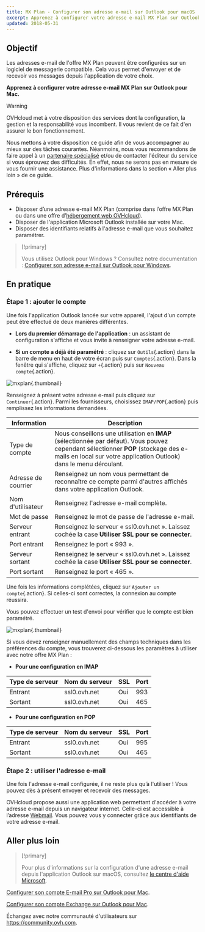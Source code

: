 ```yaml
---
title: MX Plan - Configurer son adresse e-mail sur Outlook pour macOS
excerpt: Apprenez à configurer votre adresse e-mail MX Plan sur Outlook pour macOS
updated: 2018-05-31
---
```


## Objectif

Les adresses e-mail de l'offre MX Plan peuvent être configurées sur un logiciel de messagerie compatible. Cela vous permet d'envoyer et de recevoir vos messages depuis l'application de votre choix.

**Apprenez à configurer votre adresse e-mail MX Plan sur Outlook pour Mac.**

> [!warning]
>
> OVHcloud met à votre disposition des services dont la configuration, la gestion et la responsabilité vous incombent. Il vous revient de ce fait d'en assurer le bon fonctionnement.
> 
> Nous mettons à votre disposition ce guide afin de vous accompagner au mieux sur des tâches courantes. Néanmoins, nous vous recommandons de faire appel à un [partenaire spécialisé](https://marketplace.ovhcloud.com/c/support-collaboration) et/ou de contacter l'éditeur du service si vous éprouvez des difficultés. En effet, nous ne serons pas en mesure de vous fournir une assistance. Plus d'informations dans la section « Aller plus loin » de ce guide.
> 

## Prérequis

- Disposer d’une adresse e-mail MX Plan (comprise dans l’offre MX Plan ou dans une offre d’[hébergement web OVHcloud](/links/web/hosting)).
- Disposer de l'application Microsoft Outlook installée sur votre Mac.
- Disposer des identifiants relatifs à l'adresse e-mail que vous souhaitez paramétrer.

> [!primary]
>
> Vous utilisez Outlook pour Windows ? Consultez notre documentation : [Configurer son adresse e-mail sur Outlook pour Windows](/pages/web_cloud/email_and_collaborative_solutions/mx_plan/how_to_configure_outlook_2016).
>

## En pratique

### Étape 1 : ajouter le compte

Une fois l'application Outlook lancée sur votre appareil, l'ajout d'un compte peut être effectué de deux manières différentes.

- **Lors du premier démarrage de l'application** : un assistant de configuration s'affiche et vous invite à renseigner votre adresse e-mail.

- **Si un compte a déjà été paramétré** : cliquez sur `Outils`{.action} dans la barre de menu en haut de votre écran puis sur `Comptes`{.action}. Dans la fenêtre qui s'affiche, cliquez sur `+`{.action} puis sur `Nouveau compte`{.action}.

![mxplan](images/configuration-outlook-2016-mac-step1.png){.thumbnail}

Renseignez à présent votre adresse e-mail puis cliquez sur `Continuer`{.action}. Parmi les fournisseurs, choisissez `IMAP/POP`{.action} puis remplissez les informations demandées.

|Information|Description|
|---|---|
|Type de compte|Nous conseillons une utilisation en **IMAP** (sélectionnée par défaut). Vous pouvez cependant sélectionner **POP** (stockage des e-mails en local sur votre application Outlook) dans le menu déroulant.|
|Adresse de courrier|Renseignez un nom vous permettant de reconnaître ce compte parmi d'autres affichés dans votre application Outlook.|
|Nom d'utilisateur|Renseignez l'adresse e-mail complète.|
|Mot de passe|Renseignez le mot de passe de l'adresse e-mail.|
|Serveur entrant|Renseignez le serveur « ssl0.ovh.net ». Laissez cochée la case **Utiliser SSL pour se connecter**.|
|Port entrant|Renseignez le port « 993 ».|
|Serveur sortant|Renseignez le serveur « ssl0.ovh.net ». Laissez cochée la case **Utiliser SSL pour se connecter**.|
|Port sortant|Renseignez le port « 465 ».|

Une fois les informations complétées, cliquez sur `Ajouter un compte`{.action}. Si celles-ci sont correctes, la connexion au compte réussira.

Vous pouvez effectuer un test d'envoi pour vérifier que le compte est bien paramétré.

![mxplan](images/configuration-outlook-2016-mac-step2.png){.thumbnail}

Si vous devez renseigner manuellement des champs techniques dans les préférences du compte, vous trouverez ci-dessous les paramètres à utiliser avec notre offre MX Plan :

- **Pour une configuration en IMAP**

|Type de serveur|Nom du serveur|SSL|Port|
|---|---|---|---|
|Entrant|ssl0.ovh.net|Oui|993|
|Sortant|ssl0.ovh.net|Oui|465|

- **Pour une configuration en POP**

|Type de serveur|Nom du serveur|SSL|Port|
|---|---|---|---|
|Entrant|ssl0.ovh.net|Oui|995|
|Sortant|ssl0.ovh.net|Oui|465|

### Étape 2 : utiliser l'adresse e-mail

Une fois l'adresse e-mail configurée, il ne reste plus qu’à l'utiliser ! Vous pouvez dès à présent envoyer et recevoir des messages.

OVHcloud propose aussi une application web permettant d'accéder à votre adresse e-mail depuis un navigateur internet. Celle-ci est accessible à l’adresse [Webmail](/links/web/email). Vous pouvez vous y connecter grâce aux identifiants de votre adresse e-mail.

## Aller plus loin

> [!primary]
>
> Pour plus d'informations sur la configuration d'une adresse e-mail depuis l'application Outlook sur macOS, consultez [le centre d'aide Microsoft](https://support.microsoft.com/fr-fr/office/add-an-email-account-to-outlook-for-mac-6aeec61b-86af-40af-8ffe-985d0fc82ddb).

[Configurer son compte E-mail Pro sur Outlook pour Mac](/pages/web_cloud/email_and_collaborative_solutions/email_pro/how_to_configure_outlook_2016_mac).

[Configurer son compte Exchange sur Outlook pour Mac](/pages/web_cloud/email_and_collaborative_solutions/microsoft_exchange/how_to_configure_outlook_2016_mac).

Échangez avec notre communauté d'utilisateurs sur <https://community.ovh.com>.
